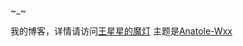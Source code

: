 ~_~

我的博客，详情请访问[王星星的魔灯](https://wxxlamp.cn)
主题是[Anatole-Wxx](https://github.com/wxxlamp/anatole-core-wxx)